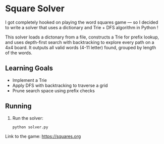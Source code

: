 # Square Solver

I got completely hooked on playing the word squares game — so I decided to write a solver that uses a dictionary and Trie + DFS algorithm in Python !

This solver loads a dictonary from a file, constructs a Trie for prefix lookup, and uses depth-first search with backtracking to explore every path on a 4x4 board. It outputs all valid words (4-11 letter) found, grouped by length of the words.

## Learning Goals
- Implement a Trie
- Apply DFS with backtracking to traverse a grid
- Prune search space using prefix checks

## Running
1. Run the solver:
   ```bash
   python solver.py

Link to the game: https://squares.org
